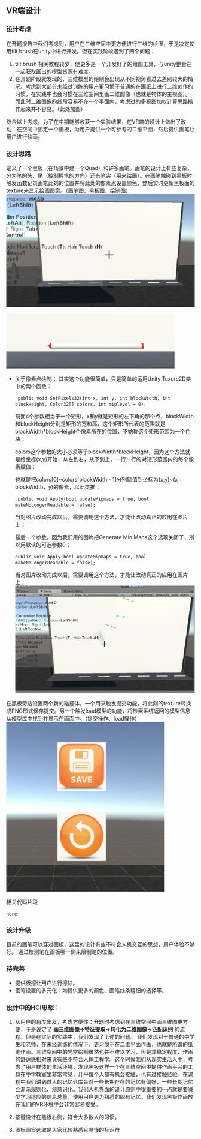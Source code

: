 ## VR端设计

### 设计考虑
在开题报告中我们考虑到，用户在三维空间中更方便进行三维的绘图，于是决定使用tilt brush在unity中进行开发。但在实践阶段遇到了两个问题：
1.  tilt brush 相关教程较少，他更多是一个开发好了的绘图工具，与unity整合在一起获取画出的模型资源有难度。
2. 在开题阶段就发现的，三维模型的绘制会出现从不同视角看过去差别较大的情况。考虑到大部分未经过训练的用户更习惯于普通的在画纸上进行二维创作的习惯，在实践中也会习惯在三维空间里画二维图像（也就是物体的主视图）。而此时二维图像的线段容易不在一个平面内，考虑过的多视图加权计算思路操作起来并不容易。（此处加图）

综合以上考虑，为了在中期能够收获一个实验结果，在VR端的设计上做出了改动：在空间中固定一个画板，为用户提供一个可参考的二维平面，然后提供画笔让用户进行绘画。

### 设计思路
定义了一个黑板（在场景中建一个Quad）和许多画笔。画笔的设计上有些复杂，分为笔的头、尾（控制握笔的方向）还有笔尖（用来绘画）。在画笔触碰到黑板时触发函数记录画笔此刻的位置并将此处的像素点设置颜色，然后实时更新黑板面的texture来显示绘画图案。（画笔图、黑板图、绘制图）
![img1](images/board.png)

![img2](images/pen.png)
- 关于像素点绘制：
    其实这个功能很简单，只是简单的运用Unity Texure2D类中的两个函数：

    ```
     public void SetPixels32(int x, int y, int blockWidth, int blockHeight, Color32[] colors, int miplevel = 0);
     ```
     
     前面4个参数相当于一个矩形，x和y就是矩形的左下角的那个点，blockWidth和blockHeight分别是矩形的宽和高，这个矩形所代表的范围就是blockWidth*blockHeight个像素所在的位置，不妨称这个矩形范围为一个色块；
     
     colors这个参数的大小必须等于blockWidth*blockHeight，因为这个方法就是给坐标(x,y)开始，从左到右，从下到上，一行一行的对矩形范围内的每个像素赋值；
     
     也就是把colors[0]~colors[blockWidth - 1]分别赋值到坐标为(x,y)~(x + blockWidth，y)的像素，以此类推；

    ```
     public void Apply(bool updateMipmaps = true, bool makeNoLongerReadable = false);
    ```

     当对图片改动完成以后，需要调用这个方法，才能让改动真正的应用在图片上；

     最后一个参数，因为我们用的图片把Generate Min Maps这个选项关闭了，所以用默认的可选参数0；
     
     ```
     public void Apply(bool updateMipmaps = true, bool makeNoLongerReadable = false);
     ```
     
     当对图片改动完成以后，需要调用这个方法，才能让改动真正的应用在图片上；
![img3](images/draw.jpg)

在黑板旁边设置两个新的碰撞体，一个用来触发提交功能，将此刻的texture转换成PNG形式保存提交。另一个触发load模型的功能，将检索系统返回的模型信息从模型库中找到并显示在画面中。（提交操作、load操作）
![img4](images/button.png)


相关代码片段
```绘制部分核心代码
here
```

### 设计升级
目前的画笔可以穿过画板，这里的设计有些不符合人机交互的思想，用户体验不够好。
通过检测笔在画板哪一侧来限制笔的位置。



### 待完善
- 提供板擦让用户进行擦除。
- 画笔设置的多元化：如提供更多的颜色、画笔线条粗细的选择等。



### 设计中的HCI思想：

1. 从用户的角度出发，考虑方便性：开题时考虑到在三维空间中画三维图更方便，于是设定了
**画三维图像→特征提取→转化为二维图像→匹配识别**
的流程。但是在实际的实践中，我们发现了上述的问题。
我们发现对于普通的中学生和老师，在未经训练的情况下，更习惯于在二维平面作画，也就是所谓的纸笔作画。三维空间中的凭空绘制虽然也并不难以学习，但是其稳定程度、作画的舒适感相对来说有些不符合人体工程学。这个时候我们从现实生活入手，考虑了用户群体的生活环境，发现黑板这样一个在三维空间中提供作画平台的工具在中学教室里非常常见，几乎每个人都有机会接触，也有过接触经验。在课程中我们讲到过人的记忆仓库会对一些长期存在的记忆有偏好，一些长期记忆会渐渐规则化、潜意识化。我们人机界面的设计原则中很重要的一点就是要减少学习适应的信息总量，使用用户更为熟悉的固有记忆。我们发现黑板作画放在我们的VR环境中会非常容易接受。

2. 按键设计在黑板右侧，符合大多数人的习惯。

3. 图标图案选取是大家比较熟悉且易懂的标识符